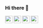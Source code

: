 ### Hi there 👋

<!--
**prashi23/prashi23** is a ✨ _special_ ✨ repository because its `README.md` (this file) appears on your GitHub profile.

Here are some ideas to get you started:

- 🔭 I’m currently working on ...
- 🌱 I’m currently learning ...
- 👯 I’m looking to collaborate on ...
- 🤔 I’m looking for help with ...
- 💬 Ask me about ...
- 📫 How to reach me: ...
- 😄 Pronouns: ...
- ⚡ Fun fact: ...
-->

[<img src="https://simpleicons.org/icons/homeassistant.svg" width="24" height="24"/>](https://prashi23.github.io/)
[<img src="https://simpleicons.org/icons/github.svg" width="24" height="24"/>](https://github.com/prashi23)
[<img src="https://simpleicons.org/icons/linkedin.svg" width="24" height="24"/>](https://linkedin.com/in/prashi-doval)
[<img src="https://simpleicons.org/icons/twitter.svg" width="24" height="24"/>](https://twitter.com/prashi_doval)
